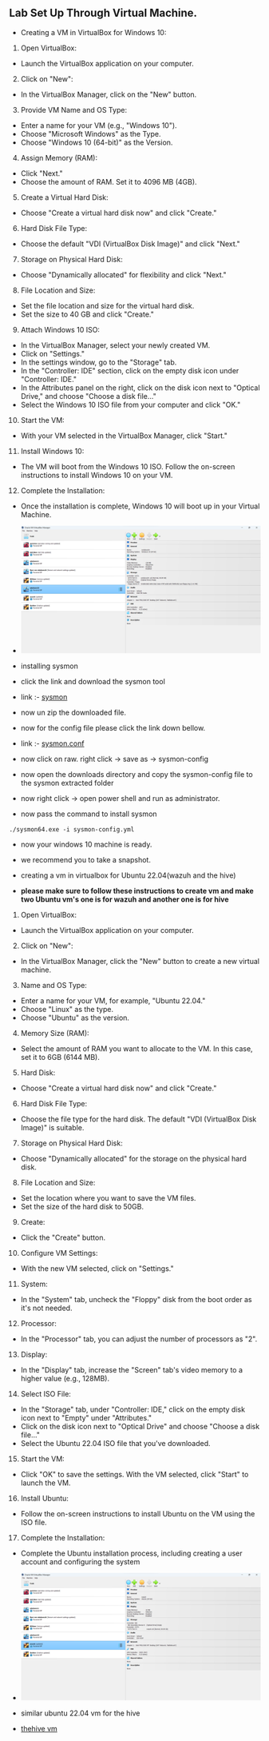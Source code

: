 ## Lab Set Up Through Virtual Machine.

- Creating a VM in VirtualBox for Windows 10:
1. Open VirtualBox:

- Launch the VirtualBox application on your computer.
2. Click on "New":

- In the VirtualBox Manager, click on the "New" button.
3. Provide VM Name and OS Type:

- Enter a name for your VM (e.g., "Windows 10").
- Choose "Microsoft Windows" as the Type.
- Choose "Windows 10 (64-bit)" as the Version.
4. Assign Memory (RAM):

- Click "Next."
- Choose the amount of RAM. Set it to 4096 MB (4GB).
5. Create a Virtual Hard Disk:

- Choose "Create a virtual hard disk now" and click "Create."
6. Hard Disk File Type:

- Choose the default "VDI (VirtualBox Disk Image)" and click "Next."
7. Storage on Physical Hard Disk:

- Choose "Dynamically allocated" for flexibility and click "Next."
8. File Location and Size:

- Set the file location and size for the virtual hard disk.
- Set the size to 40 GB and click "Create."
9. Attach Windows 10 ISO:

- In the VirtualBox Manager, select your newly created VM.
- Click on "Settings."
- In the settings window, go to the "Storage" tab.
- In the "Controller: IDE" section, click on the empty disk icon under "Controller: IDE."
- In the Attributes panel on the right, click on the disk icon next to "Optical Drive," and choose "Choose a disk file..."
- Select the Windows 10 ISO file from your computer and click "OK."
10. Start the VM:

- With your VM selected in the VirtualBox Manager, click "Start."
11. Install Windows 10:

- The VM will boot from the Windows 10 ISO. Follow the on-screen instructions to install Windows 10 on your VM.
12. Complete the Installation:

- Once the installation is complete, Windows 10 will boot up in your Virtual Machine.

- ![windows10 vm](https://github.com/yakkalasaisumanth/SOC-automation-project/blob/main/windows%2010%20settings.png)


- installing sysmon

- click the link and download the sysmon tool

- link :- [sysmon](https://download.sysinternals.com/files/Sysmon.zip)

- now un zip the downloaded file.

- now for the config file please click the link down bellow.

- link :- [sysmon.conf](https://github.com/olafhartong/sysmon-modular/blob/master/sysmonconfig.xml)


- now click on raw. right click -> save as -> sysmon-config

- now open the downloads directory and copy the sysmon-config file to the sysmon extracted folder

- now right click -> open power shell and run as administrator.

- now pass the command to install sysmon
```
./sysmon64.exe -i sysmon-config.yml
```

- now your windows 10 machine is ready.

- we recommend you to take a snapshot.

- creating a vm in virtualbox for Ubuntu 22.04(wazuh and the hive)

- **please make sure to follow these instructions to create vm and make two Ubuntu vm's one is for wazuh and another one is for hive**

1. Open VirtualBox:

- Launch the VirtualBox application on your computer.
2. Click on "New":

- In the VirtualBox Manager, click the "New" button to create a new virtual machine.
3. Name and OS Type:

- Enter a name for your VM, for example, "Ubuntu 22.04."
- Choose "Linux" as the type.
- Choose "Ubuntu" as the version.
4. Memory Size (RAM):

- Select the amount of RAM you want to allocate to the VM. In this case, set it to 6GB (6144 MB).
5. Hard Disk:

- Choose "Create a virtual hard disk now" and click "Create."
6. Hard Disk File Type:

- Choose the file type for the hard disk. The default "VDI (VirtualBox Disk Image)" is suitable.
7. Storage on Physical Hard Disk:

- Choose "Dynamically allocated" for the storage on the physical hard disk.
8. File Location and Size:

- Set the location where you want to save the VM files.
- Set the size of the hard disk to 50GB.
9. Create:

- Click the "Create" button.
10. Configure VM Settings:

- With the new VM selected, click on "Settings."
11. System:

- In the "System" tab, uncheck the "Floppy" disk from the boot order as it's not needed.
12. Processor:

- In the "Processor" tab, you can adjust the number of processors as "2".
13. Display:

- In the "Display" tab, increase the "Screen" tab's video memory to a higher value (e.g., 128MB).
14. Select ISO File:

- In the "Storage" tab, under "Controller: IDE," click on the empty disk icon next to "Empty" under "Attributes."
- Click on the disk icon next to "Optical Drive" and choose "Choose a disk file..."
- Select the Ubuntu 22.04 ISO file that you've downloaded.
15. Start the VM:

- Click "OK" to save the settings.
With the VM selected, click "Start" to launch the VM.
16. Install Ubuntu:

- Follow the on-screen instructions to install Ubuntu on the VM using the ISO file.
17. Complete the Installation:

- Complete the Ubuntu installation process, including creating a user account and configuring the system

- ![wazuh vm](https://github.com/yakkalasaisumanth/SOC-automation-project/blob/main/wazuh%20settings.png)

- similar ubuntu 22.04 vm for the hive

- [thehive vm](https://github.com/yakkalasaisumanth/soc-automation-project/blob/main/thehive%20settings.png)